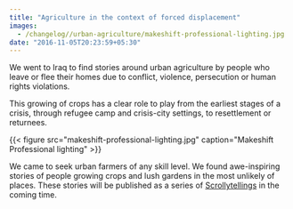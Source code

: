 ```yaml
---
title: "Agriculture in the context of forced displacement"
images:
  - /changelog//urban-agriculture/makeshift-professional-lighting.jpg
date: "2016-11-05T20:23:59+05:30"
---
```

We went to Iraq to find stories around urban agriculture by people who leave or flee their homes due to conflict, violence, persecution or human rights violations.
<!--more-->

This growing of crops has a clear role to play from the earliest stages of a crisis, through refugee camp and crisis-city settings, to resettlement or returnees.

{{< figure src="makeshift-professional-lighting.jpg" caption="Makeshift Professional lighting" >}}

We came to seek urban farmers of any skill level. We found awe-inspiring stories of people growing crops and lush gardens in the most unlikely of places. These stories will be published as a series of [Scrollytellings](https://www.scrollytelling.com/) in the coming time.
